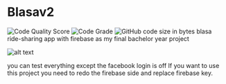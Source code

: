 # Blasav2
![Code Quality Score](https://api.codiga.io/project/31499/score/svg)
![Code Grade](https://api.codiga.io/project/31499/status/svg) 
<img alt="GitHub code size in bytes" src="https://img.shields.io/github/languages/code-size/OmaarElAmri/Blasa.v2">
blasa ride-sharing app with firebase as my final bachelor year project 

![alt text](https://github.com/OmaarElAmri/Blasav2/blob/master/blasa.gif)


you can test everything except the facebook login is off 
If you want to use this project you need to redo the firebase side and replace firebase key.
